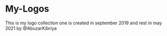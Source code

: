 # My-Logos
This is my logo collection one is created in september 2019
and rest in may 2021 by @AbuzarKibriya

